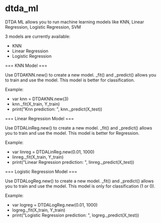 # dtda_ml
DTDA ML allows you to run machine learning models like KNN, Linear Regression, Logistic Regression, SVM


3 models are currently available:
- KNN
- Linear Regression
- Logistic Regression

=== KNN Model ===

Use DTDAKNN.new() to create a new model. _fit() and _predict() allows you to train and use the model. This model is better for classification.

Example:
- var knn = DTDAKNN.new(3)
- knn._fit(X_train, Y_train)
- print("Knn prediction: ", knn._predict(X_test))

=== Linear Regression Model ===

Use DTDALinReg.new() to create a new model. _fit() and _predict() allows you to train and use the model. This model is better for Regression.

Example:
- var linreg = DTDALinReg.new(0.01, 1000)
- linreg._fit(X_train, Y_train)
- print("Linear Regression prediction: ", linreg._predict(X_test))

=== Logistic Regression Model ===

Use DTDALogReg.new() to create a new model. _fit() and _predict() allows you to train and use the model. This model is only for classification (1 or 0).

Example:
- var logreg = DTDALogReg.new(0.01, 1000)
- logreg._fit(X_train, Y_train)
- print("Logistic Regression prediction: ", logreg._predict(X_test))

